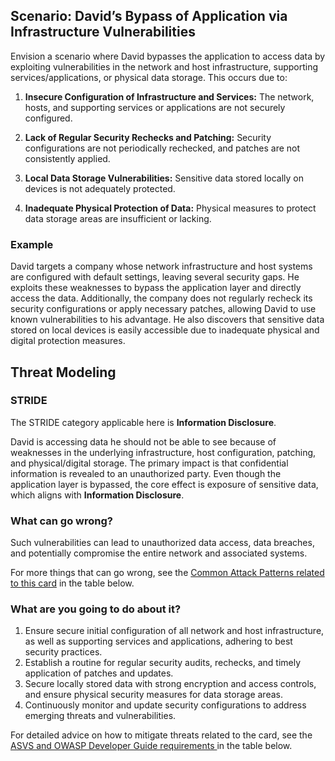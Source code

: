 ## Scenario: David’s Bypass of Application via Infrastructure Vulnerabilities

Envision a scenario where David bypasses the application to access data by exploiting vulnerabilities in the network and host infrastructure, supporting services/applications, or physical data storage. This occurs due to:

1. **Insecure Configuration of Infrastructure and Services:** The network, hosts, and supporting services or applications are not securely configured.

2. **Lack of Regular Security Rechecks and Patching:** Security configurations are not periodically rechecked, and patches are not consistently applied.

3. **Local Data Storage Vulnerabilities:** Sensitive data stored locally on devices is not adequately protected.

4. **Inadequate Physical Protection of Data:** Physical measures to protect data storage areas are insufficient or lacking.

### Example

David targets a company whose network infrastructure and host systems are configured with default settings, leaving several security gaps. He exploits these weaknesses to bypass the application layer and directly access the data. Additionally, the company does not regularly recheck its security configurations or apply necessary patches, allowing David to use known vulnerabilities to his advantage. He also discovers that sensitive data stored on local devices is easily accessible due to inadequate physical and digital protection measures.

## Threat Modeling

### STRIDE

The STRIDE category applicable here is **Information Disclosure**.

David is accessing data he should not be able to see because of weaknesses in the underlying infrastructure, host configuration, patching, and physical/digital storage.
The primary impact is that confidential information is revealed to an unauthorized party.
Even though the application layer is bypassed, the core effect is exposure of sensitive data, which aligns with **Information Disclosure**.

### What can go wrong?

Such vulnerabilities can lead to unauthorized data access, data breaches, and potentially compromise the entire network and associated systems.

For more things that can go wrong, see the [Common Attack Patterns related to this card](#mapping 'Common Attack Patterns related to this card [internal]') in the table below.

### What are you going to do about it?

1. Ensure secure initial configuration of all network and host infrastructure, as well as supporting services and applications, adhering to best security practices.
2. Establish a routine for regular security audits, rechecks, and timely application of patches and updates.
3. Secure locally stored data with strong encryption and access controls, and ensure physical security measures for data storage areas. 
4. Continuously monitor and update security configurations to address emerging threats and vulnerabilities.

For detailed advice on how to mitigate threats related to the card, see the [ASVS and OWASP Developer Guide requirements ](#mapping 'ASVS and OWASP Developer Guide requirements [internal]') in the table below.
